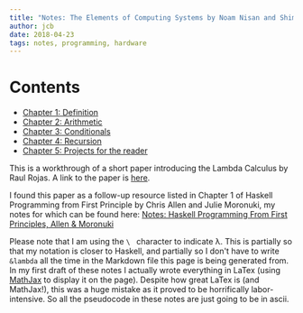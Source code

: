 ```yaml
---
title: "Notes: The Elements of Computing Systems by Noam Nisan and Shimon Schocken"
author: jcb
date: 2018-04-23
tags: notes, programming, hardware
---
```




# Contents

- [Chapter 1: Definition](/projects/tilc/01)
- [Chapter 2: Arithmetic](/projects/tilc/02)
- [Chapter 3: Conditionals](/projects/tilc/03)
- [Chapter 4: Recursion](/projects/tilc/04)
- [Chapter 5: Projects for the reader](/projects/tilc/05)

This is a workthrough of a short paper introducing the Lambda Calculus by Raul
Rojas. A link to the paper is [here](http://www.inf.fu-berlin.de/lehre/WS03/alpi/lambda.pdf).

I found this paper as a follow-up resource listed in Chapter 1 of Haskell
Programming from First Principle by Chris Allen and Julie Moronuki, my
notes for which can be found here: [Notes: Haskell Programming From
First Principles, Allen & Moronuki](/notes/hpfp/00)

Please note that I am using the `\ ` character to indicate &lambda;. This
is partially so that my notation is closer to Haskell, and partially so I don't
have to write `&lambda` all the time in the Markdown file this page is being
generated from. In my first draft of these notes I actually wrote everything in
LaTex (using [MathJax](www.mathjax.org) to display it on the page). Despite how
great LaTex is (and MathJax!), this was a huge mistake as it proved to be
horrifically labor-intensive. So all the pseudocode in these notes are
just going to be in ascii.
